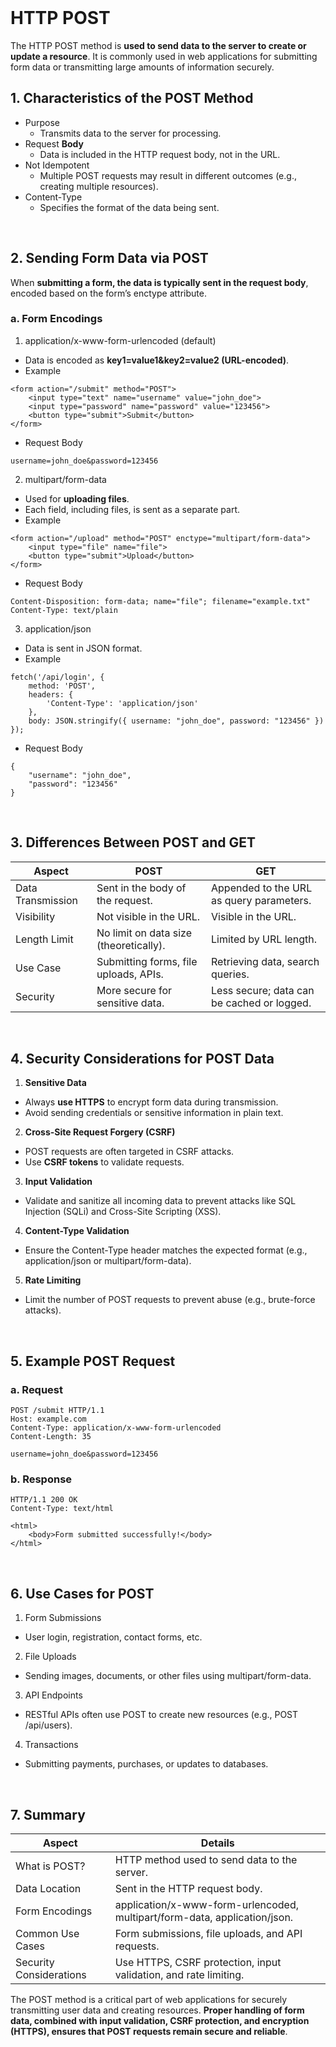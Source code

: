 <br>

# HTTP POST
The HTTP POST method is **used to send data to the server to create or update a resource**. It is commonly used in web applications for submitting form data or transmitting large amounts of information securely.

## 1. Characteristics of the POST Method
  - Purpose
    - Transmits data to the server for processing.
  - Request **Body**
    - Data is included in the HTTP request body, not in the URL.
  - Not Idempotent
    - Multiple POST requests may result in different outcomes (e.g., creating multiple resources).
  - Content-Type
    - Specifies the format of the data being sent.  
<br>

## 2. Sending Form Data via POST
When **submitting a form, the data is typically sent in the request body**, encoded based on the form’s enctype attribute.

### a. Form Encodings
1. application/x-www-form-urlencoded (default)
  - Data is encoded as **key1=value1&key2=value2 (URL-encoded)**.
  - Example  

```
<form action="/submit" method="POST">
    <input type="text" name="username" value="john_doe">
    <input type="password" name="password" value="123456">
    <button type="submit">Submit</button>
</form>
```

  - Request Body  

```
username=john_doe&password=123456
```

2. multipart/form-data
  - Used for **uploading files**.
  - Each field, including files, is sent as a separate part.
  - Example  

```
<form action="/upload" method="POST" enctype="multipart/form-data">
    <input type="file" name="file">
    <button type="submit">Upload</button>
</form>
```  

  - Request Body  

```
Content-Disposition: form-data; name="file"; filename="example.txt"
Content-Type: text/plain
```

3. application/json
  - Data is sent in JSON format.
  - Example  

```
fetch('/api/login', {
    method: 'POST',
    headers: {
        'Content-Type': 'application/json'
    },
    body: JSON.stringify({ username: "john_doe", password: "123456" })
});
```

  - Request Body  

```
{
    "username": "john_doe",
    "password": "123456"
}
```  

<br>

## 3. Differences Between POST and GET

| Aspect | POST | GET |
| ------ | ---- | --- |
| Data Transmission | Sent in the body of the request. | Appended to the URL as query parameters. |
| Visibility | Not visible in the URL. | Visible in the URL. |
| Length Limit | No limit on data size (theoretically). | Limited by URL length. |
| Use Case | Submitting forms, file uploads, APIs. | Retrieving data, search queries. |
| Security | More secure for sensitive data. | Less secure; data can be cached or logged. |  

<br>

## 4. Security Considerations for POST Data
1. **Sensitive Data**
  - Always **use HTTPS** to encrypt form data during transmission.
  - Avoid sending credentials or sensitive information in plain text.
2. **Cross-Site Request Forgery (CSRF)**
  - POST requests are often targeted in CSRF attacks.
  - Use **CSRF tokens** to validate requests.
3. **Input Validation**
  - Validate and sanitize all incoming data to prevent attacks like SQL Injection (SQLi) and Cross-Site Scripting (XSS).
4. **Content-Type Validation**
  - Ensure the Content-Type header matches the expected format (e.g., application/json or multipart/form-data).
5. **Rate Limiting**
  - Limit the number of POST requests to prevent abuse (e.g., brute-force attacks).  
<br>

## 5. Example POST Request

### a. Request  

```
POST /submit HTTP/1.1
Host: example.com
Content-Type: application/x-www-form-urlencoded
Content-Length: 35

username=john_doe&password=123456
```

### b. Response  

```
HTTP/1.1 200 OK
Content-Type: text/html

<html>
    <body>Form submitted successfully!</body>
</html>
```  

<br>

## 6. Use Cases for POST
1. Form Submissions
  - User login, registration, contact forms, etc.
2. File Uploads
  - Sending images, documents, or other files using multipart/form-data.
3. API Endpoints
  - RESTful APIs often use POST to create new resources (e.g., POST /api/users).
4. Transactions
  - Submitting payments, purchases, or updates to databases.  
<br>

## 7. Summary

| Aspect | Details |
| ------ | ------- |
| What is POST? | HTTP method used to send data to the server. |
| Data Location | Sent in the HTTP request body. |
| Form Encodings | application/x-www-form-urlencoded, multipart/form-data, application/json. |
| Common Use Cases | Form submissions, file uploads, and API requests. |
| Security Considerations | Use HTTPS, CSRF protection, input validation, and rate limiting. |

The POST method is a critical part of web applications for securely transmitting user data and creating resources. **Proper handling of form data, combined with input validation, CSRF protection, and encryption (HTTPS), ensures that POST requests remain secure and reliable**.  
<br>
